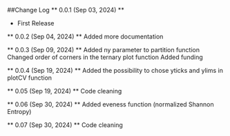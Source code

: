 ##Change Log
** 0.0.1 (Sep 03, 2024) **
- First Release

** 0.0.2 (Sep 04, 2024) **
Added more documentation

** 0.0.3 (Sep 09, 2024) **
Added ny parameter to partition function
Changed order of corners in the ternary plot function
Added funding

** 0.0.4 (Sep 19, 2024) **
Added the possibility to chose yticks and ylims in plotCV function

** 0.05 (Sep 19, 2024) **
Code cleaning

** 0.06 (Sep 30, 2024) **
Added eveness function (normalized Shannon Entropy)

** 0.07 (Sep 30, 2024) **
Code cleaning
